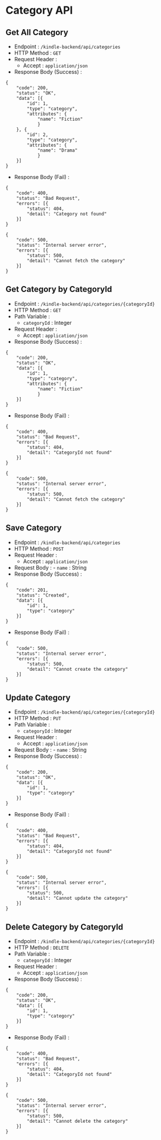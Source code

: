 # Category API

## Get All Category
- Endpoint : `/kindle-backend/api/categories`
- HTTP Method : `GET`
- Request Header :
	- Accept : `application/json`
- Response Body (Success) :
```
{
	"code": 200,
	"status": "OK",
	"data": [{
		"id": 1,
		"type": "category",
		"attributes": {
			"name": "Fiction"
    		}
	}, {
		"id": 2,
		"type": "category",
		"attributes": {
			"name": "Drama"
    		}
	}]
}
```
- Response Body (Fail) :
```
{
	"code": 400,
	"status": "Bad Request",
	"errors": [{
		"status": 404,
		"detail": "Category not found"
	}]
}
```
```
{
	"code": 500,
	"status": "Internal server error",
	"errors": [{
		"status": 500,
		"detail": "Cannot fetch the category"
	}]
}
```

## Get Category by CategoryId
- Endpoint : `/kindle-backend/api/categories/{categoryId}`
- HTTP Method : `GET`
- Path Variable :
	- `categoryId` : Integer
- Request Header :
	- Accept : `application/json`
- Response Body (Success) :
```
{
	"code": 200,
	"status": "OK",
	"data": [{
		"id": 1,
		"type": "category",
		"attributes": {
			"name": "Fiction"
    		}
	}]
}
```
- Response Body (Fail) :
```
{
	"code": 400,
	"status": "Bad Request",
	"errors": [{
		"status": 404,
		"detail": "CategoryId not found"
	}]
}
```
```
{
	"code": 500,
	"status": "Internal server error",
	"errors": [{
		"status": 500,
		"detail": "Cannot fetch the category"
	}]
}
```

## Save Category
- Endpoint : `/kindle-backend/api/categories`
- HTTP Method : `POST`
- Request Header :
	- Accept : `application/json`
- Request Body :
    	- `name` : String
- Response Body (Success) :
```
{
	"code": 201,
	"status": "Created",
	"data": [{
		"id": 1,
		"type": "category"
	}]
}
```
- Response Body (Fail) :
```
{
	"code": 500,
	"status": "Internal server error",
	"errors": [{
		"status": 500,
		"detail": "Cannot create the category"
	}]
}
```

## Update Category
- Endpoint : `/kindle-backend/api/categories/{categoryId}`
- HTTP Method : `PUT`
- Path Variable :
	- `categoryId` : Integer
- Request Header :
	- Accept : `application/json`
- Request Body :
    	- `name` : String
- Response Body (Success) :
```
{
	"code": 200,
	"status": "OK",
	"data": [{
		"id": 1,
		"type": "category"
	}]
}
```
- Response Body (Fail) :
```
{
	"code": 400,
	"status": "Bad Request",
	"errors": [{
		"status": 404,
		"detail": "CategoryId not found"
	}]
}
```
```
{
	"code": 500,
	"status": "Internal server error",
	"errors": [{
		"status": 500,
		"detail": "Cannot update the category"
	}]
}
```

## Delete Category by CategoryId
- Endpoint : `/kindle-backend/api/categories/{categoryId}`
- HTTP Method : `DELETE`
- Path Variable :
	- `categoryId` : Integer
- Request Header :
	- Accept : `application/json`
- Response Body (Success) :
```
{
	"code": 200,
	"status": "OK",
	"data": [{
		"id": 1,
		"type": "category"
	}]
}
```
- Response Body (Fail) :
```
{
	"code": 400,
	"status": "Bad Request",
	"errors": [{
		"status": 404,
		"detail": "CategoryId not found"
	}]
}
```
```
{
	"code": 500,
	"status": "Internal server error",
	"errors": [{
		"status": 500,
		"detail": "Cannot delete the category"
	}]
}
```
